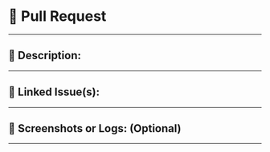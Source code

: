 # 🚀 Pull Request

---

## 📃 Description:

<!---------------------------------------------------
Provide a clear and concise explanation of the change(s).
---------------------------------------------------->


---

## 🔗 Linked Issue(s):

<!---------------------------------------------------
Please link any related issue(s) involving this PR.
Ex: 'Closes #123', 'Fixes #456', 'Resolves #789'
---------------------------------------------------->


---

## 📸 Screenshots or Logs: (Optional)

<!--
If this PR changes the UI or has visual/log output, 
consider attaching screenshots or logs here if applicable.
-->


---